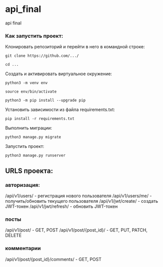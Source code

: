 # api_final
api final

### Как запустить проект:

Клонировать репозиторий и перейти в него в командной строке:

```
git clone https://github.com/.../
```

```
cd ...
```

Cоздать и активировать виртуальное окружение:

```
python3 -m venv env
```

```
source env/bin/activate
```

```
python3 -m pip install --upgrade pip
```

Установить зависимости из файла requirements.txt:

```
pip install -r requirements.txt
```

Выполнить миграции:

```
python3 manage.py migrate
```

Запустить проект:

```
python3 manage.py runserver
```

## URLS проекта:
### авторизация:
/api/v1/users/ - регистрация нового пользователя
/api/v1/users/me/ - получить/обновить текущего пользователя
/api/v1/jwt/create/ - создать JWT-токен
/api/v1/jwt/refresh/ - обновить JWT-токен

### посты
/api/v1/post/ - GET, POST
/api/v1/post/{post_id}/ - GET, PUT, PATCH, DELETE

### комментарии
/api/v1/post/{post_id}/comments/ - GET, POST 



